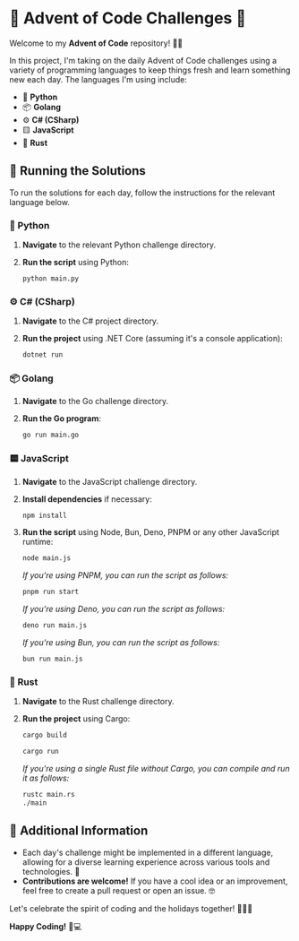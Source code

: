 # 🎄 Advent of Code Challenges 🎄

Welcome to my **Advent of Code** repository! 🎅✨

In this project, I'm taking on the daily Advent of Code challenges using a variety of programming languages to keep things fresh and learn something new each day. The languages I'm using include:

- 🐍 **Python**
- 📦 **Golang**
- ⚙️ **C# (CSharp)**
- 🟨 **JavaScript**
- 🦀 **Rust**

## 🚀 Running the Solutions

To run the solutions for each day, follow the instructions for the relevant language below.

### 🐍 Python

1. **Navigate** to the relevant Python challenge directory.
2. **Run the script** using Python:

    ```bash
    python main.py
    ```

### ⚙️ C# (CSharp)

1. **Navigate** to the C# project directory.
2. **Run the project** using .NET Core (assuming it's a console application):

    ```bash
    dotnet run
    ```

### 📦 Golang

1. **Navigate** to the Go challenge directory.
2. **Run the Go program**:

    ```bash
    go run main.go
    ```

### 🟨 JavaScript

1. **Navigate** to the JavaScript challenge directory.
2. **Install dependencies** if necessary:

    ```bash
    npm install
    ```

3. **Run the script** using Node,  Bun, Deno, PNPM or any other JavaScript runtime:

    ```bash
    node main.js
    ```

    *If you're using PNPM, you can run the script as follows:*

    ```bash
    pnpm run start
    ```

    *If you're using Deno, you can run the script as follows:*

    ```bash
    deno run main.js
    ```

    *If you're using Bun, you can run the script as follows:*

    ```bash
    bun run main.js
    ```

### 🦀 Rust

1. **Navigate** to the Rust challenge directory.
2. **Run the project** using Cargo:

    ```bash
    cargo build

    cargo run
    ```

    *If you're using a single Rust file without Cargo, you can compile and run it as follows:*

    ```bash
    rustc main.rs
    ./main
    ```

## 📜 Additional Information

- Each day's challenge might be implemented in a different language, allowing for a diverse learning experience across various tools and technologies. 🎉
- **Contributions are welcome!** If you have a cool idea or an improvement, feel free to create a pull request or open an issue. 🤓

Let's celebrate the spirit of coding and the holidays together! 🎄🎁✨

**Happy Coding!** 🚀💻
